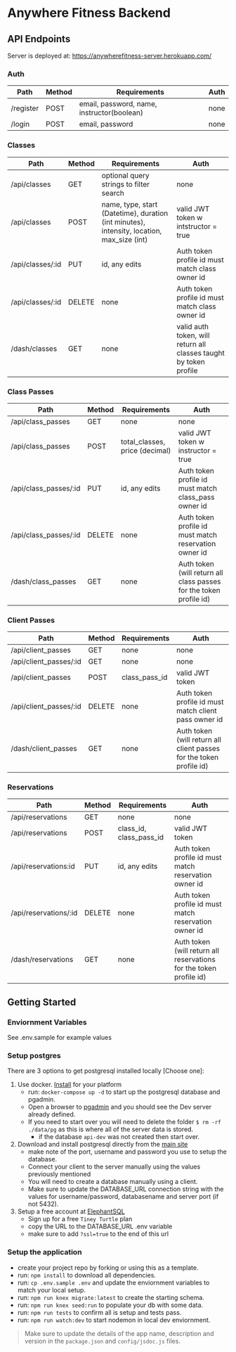 # Anywhere Fitness Backend

## API Endpoints
Server is deployed at: https://anywherefitness-server.herokuapp.com/

### Auth
Path|Method|Requirements|Auth
---|-----|-------------|---
/register|POST|email, password, name, instructor(boolean)|none
/login|POST|email, password|none


### Classes
Path|Method|Requirements|Auth
---|-----|-------------|-----
/api/classes| GET | optional query strings to filter search | none
/api/classes|POST| name, type, start (Datetime), duration (int minutes), intensity, location, max_size (int)|valid JWT token w intstructor = true 
/api/classes/:id| PUT | id, any edits | Auth token profile id must match class owner id
/api/classes/:id| DELETE | none | Auth token profile id must match class owner id
/dash/classes|GET|none|valid auth token, will return all classes taught by token profile

### Class Passes
Path|Method|Requirements|Auth
---|-----|-------------|-----
/api/class_passes| GET | none | none
/api/class_passes|POST| total_classes, price (decimal) | valid JWT token w instructor = true
/api/class_passes/:id| PUT | id, any edits | Auth token profile id must match class_pass owner id
/api/class_passes/:id| DELETE | none | Auth token profile id must match reservation owner id
/dash/class_passes|GET|none|Auth token (will return all class passes for the token profile id)

### Client Passes
Path|Method|Requirements|Auth
---|-----|-------------|-----
/api/client_passes| GET | none | none
/api/client_passes/:id| GET | none | none
/api/client_passes|POST| class_pass_id | valid JWT token 
/api/client_passes/:id| DELETE | none | Auth token profile id must match client pass owner id
/dash/client_passes|GET|none|Auth token (will return all client passes for the token profile id)

### Reservations
Path|Method|Requirements|Auth
---|-----|-------------|-----
/api/reservations| GET | none | none
/api/reservations|POST| class_id, class_pass_id |valid JWT token 
/api/reservations:id| PUT | id, any edits | Auth token profile id must match reservation owner id
/api/reservations/:id| DELETE | none | Auth token profile id must match reservation owner id
/dash/reservations|GET|none|Auth token (will return all reservations for the token profile id)

## Getting Started

### Enviornment Variables

See .env.sample for example values

### Setup postgres

There are 3 options to get postgresql installed locally [Choose one]:

1. Use docker. [Install](https://docs.docker.com/get-docker/) for your platform
   - run: `docker-compose up -d` to start up the postgresql database and pgadmin.
   - Open a browser to [pgadmin](http://localhost:5050/) and you should see the Dev server already defined.
   - If you need to start over you will need to delete the folder `$ rm -rf ./data/pg` as this is where all of the server data is stored.
     - if the database `api-dev` was not created then start over.
2. Download and install postgresql directly from the [main site](https://www.postgresql.org/download/)
   - make note of the port, username and password you use to setup the database.
   - Connect your client to the server manually using the values previously mentioned
   - You will need to create a database manually using a client.
   - Make sure to update the DATABASE_URL connection string with the values for username/password, databasename and server port (if not 5432).
3. Setup a free account at [ElephantSQL](https://www.elephantsql.com/plans.html)
   - Sign up for a free `Tiney Turtle` plan
   - copy the URL to the DATABASE_URL .env variable
   - make sure to add `?ssl=true` to the end of this url

### Setup the application

- create your project repo by forking or using this as a template.
- run: `npm install` to download all dependencies.
- run: `cp .env.sample .env` and update the enviornment variables to match your local setup.
- run: `npm run knex migrate:latest` to create the starting schema.
- run: `npm run knex seed:run` to populate your db with some data.
- run: `npm run tests` to confirm all is setup and tests pass.
- run: `npm run watch:dev` to start nodemon in local dev enviornment.

> Make sure to update the details of the app name, description and version in
> the `package.json` and `config/jsdoc.js` files.
